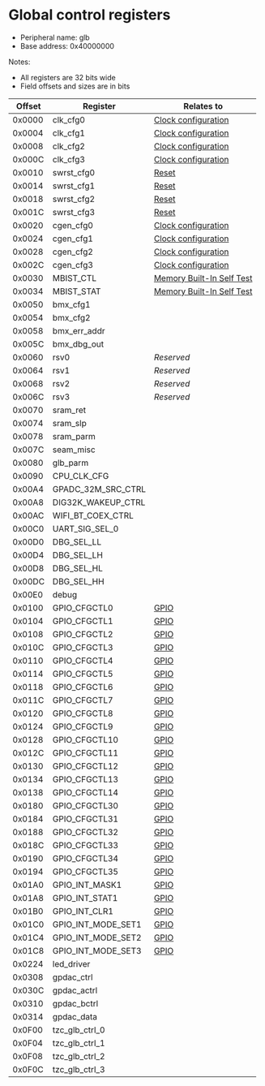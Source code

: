 # Global control registers

- Peripheral name: glb
- Base address: 0x40000000

Notes:
- All registers are 32 bits wide
- Field offsets and sizes are in bits

| Offset | Register           | Relates to                            |
| ------ | ------------------ | ------------------------------------- |
| 0x0000 | clk_cfg0           | [Clock configuration](clock.md)       |
| 0x0004 | clk_cfg1           | [Clock configuration](clock.md)       |
| 0x0008 | clk_cfg2           | [Clock configuration](clock.md)       | 
| 0x000C | clk_cfg3           | [Clock configuration](clock.md)       |
| 0x0010 | swrst_cfg0         | [Reset](reset.md)                     |
| 0x0014 | swrst_cfg1         | [Reset](reset.md)                     |
| 0x0018 | swrst_cfg2         | [Reset](reset.md)                     |
| 0x001C | swrst_cfg3         | [Reset](reset.md)                     |
| 0x0020 | cgen_cfg0          | [Clock configuration](clock.md)       |
| 0x0024 | cgen_cfg1          | [Clock configuration](clock.md)       |
| 0x0028 | cgen_cfg2          | [Clock configuration](clock.md)       |
| 0x002C | cgen_cfg3          | [Clock configuration](clock.md)       |
| 0x0030 | MBIST_CTL          | [Memory Built-In Self Test](mbist.md) |
| 0x0034 | MBIST_STAT         | [Memory Built-In Self Test](mbist.md) |
| 0x0050 | bmx_cfg1           |
| 0x0054 | bmx_cfg2           |
| 0x0058 | bmx_err_addr       |
| 0x005C | bmx_dbg_out        |
| 0x0060 | rsv0               | *Reserved*                            |
| 0x0064 | rsv1               | *Reserved*                            |
| 0x0068 | rsv2               | *Reserved*                            |
| 0x006C | rsv3               | *Reserved*                            |
| 0x0070 | sram_ret           |
| 0x0074 | sram_slp           |
| 0x0078 | sram_parm          |
| 0x007C | seam_misc          |
| 0x0080 | glb_parm           |
| 0x0090 | CPU_CLK_CFG        |
| 0x00A4 | GPADC_32M_SRC_CTRL |
| 0x00A8 | DIG32K_WAKEUP_CTRL |
| 0x00AC | WIFI_BT_COEX_CTRL  |
| 0x00C0 | UART_SIG_SEL_0     |
| 0x00D0 | DBG_SEL_LL         |
| 0x00D4 | DBG_SEL_LH         |
| 0x00D8 | DBG_SEL_HL         |
| 0x00DC | DBG_SEL_HH         |
| 0x00E0 | debug              |
| 0x0100 | GPIO_CFGCTL0       | [GPIO](gpio.md)                         |
| 0x0104 | GPIO_CFGCTL1       | [GPIO](gpio.md)                         |
| 0x0108 | GPIO_CFGCTL2       | [GPIO](gpio.md)                         |
| 0x010C | GPIO_CFGCTL3       | [GPIO](gpio.md)                         |
| 0x0110 | GPIO_CFGCTL4       | [GPIO](gpio.md)                         |
| 0x0114 | GPIO_CFGCTL5       | [GPIO](gpio.md)                         |
| 0x0118 | GPIO_CFGCTL6       | [GPIO](gpio.md)                         |
| 0x011C | GPIO_CFGCTL7       | [GPIO](gpio.md)                         |
| 0x0120 | GPIO_CFGCTL8       | [GPIO](gpio.md)                         |
| 0x0124 | GPIO_CFGCTL9       | [GPIO](gpio.md)                         |
| 0x0128 | GPIO_CFGCTL10      | [GPIO](gpio.md)                         |
| 0x012C | GPIO_CFGCTL11      | [GPIO](gpio.md)                         |
| 0x0130 | GPIO_CFGCTL12      | [GPIO](gpio.md)                         |
| 0x0134 | GPIO_CFGCTL13      | [GPIO](gpio.md)                         |
| 0x0138 | GPIO_CFGCTL14      | [GPIO](gpio.md)                         |
| 0x0180 | GPIO_CFGCTL30      | [GPIO](gpio.md)                         |
| 0x0184 | GPIO_CFGCTL31      | [GPIO](gpio.md)                         |
| 0x0188 | GPIO_CFGCTL32      | [GPIO](gpio.md)                         |
| 0x018C | GPIO_CFGCTL33      | [GPIO](gpio.md)                         |
| 0x0190 | GPIO_CFGCTL34      | [GPIO](gpio.md)                         |
| 0x0194 | GPIO_CFGCTL35      | [GPIO](gpio.md)                         |
| 0x01A0 | GPIO_INT_MASK1     | [GPIO](gpio.md)                         |
| 0x01A8 | GPIO_INT_STAT1     | [GPIO](gpio.md)                         |
| 0x01B0 | GPIO_INT_CLR1      | [GPIO](gpio.md)                         |
| 0x01C0 | GPIO_INT_MODE_SET1 | [GPIO](gpio.md)                         |
| 0x01C4 | GPIO_INT_MODE_SET2 | [GPIO](gpio.md)                         |
| 0x01C8 | GPIO_INT_MODE_SET3 | [GPIO](gpio.md)                         |
| 0x0224 | led_driver         |
| 0x0308 | gpdac_ctrl         |
| 0x030C | gpdac_actrl        |
| 0x0310 | gpdac_bctrl        |
| 0x0314 | gpdac_data         |
| 0x0F00 | tzc_glb_ctrl_0     |
| 0x0F04 | tzc_glb_ctrl_1     |
| 0x0F08 | tzc_glb_ctrl_2     |
| 0x0F0C | tzc_glb_ctrl_3     |
